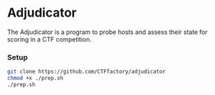 # Adjudicator
The Adjudicator is a program to probe hosts and assess their state for scoring in a CTF competition.

### Setup

```bash
git clone https://github.com/CTFfactory/adjudicator
chmod +x ./prep.sh
./prep.sh
```